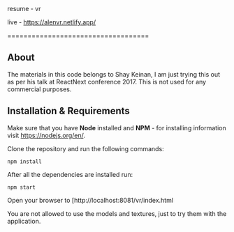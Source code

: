 resume - vr

live - https://alenvr.netlify.app/

===================================

About
-----
The materials in this code belongs to Shay Keinan, I am just trying this out as per his talk at ReactNext conference 2017. This is not used for any commercial purposes.

Installation & Requirements
-------------------------
Make sure that you have **Node** installed and **NPM** - for installing information visit https://nodejs.org/en/.

Clone the repository and run the following commands:


    npm install

After all the dependencies are installed run:

    npm start

Open your browser to [http://localhost:8081/vr/index.html

You are not allowed to use the models and textures, just to try them with the application.




